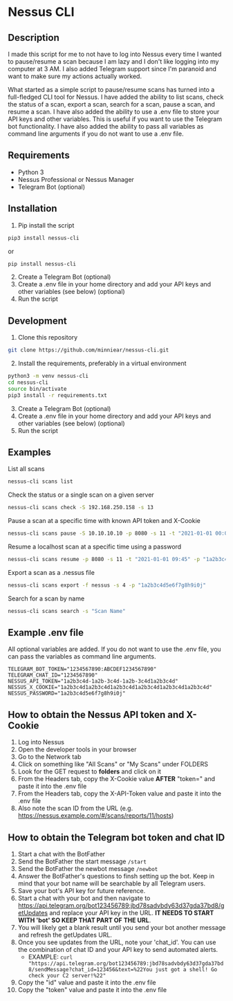 # Nessus CLI

## Description
I made this script for me to not have to log into Nessus every time I wanted to pause/resume a scan because I am lazy and I don't like logging into my computer at 3 AM. I also added Telegram support since I'm paranoid and want to make sure my actions actually worked.

What started as a simple script to pause/resume scans has turned into a full-fledged CLI tool for Nessus. I have added the ability to list scans, check the status of a scan, export a scan, search for a scan, pause a scan, and resume a scan. I have also added the ability to use a .env file to store your API keys and other variables. This is useful if you want to use the Telegram bot functionality. I have also added the ability to pass all variables as command line arguments if you do not want to use a .env file.


## Requirements
- Python 3
- Nessus Professional or Nessus Manager
- Telegram Bot (optional)

## Installation
1. Pip install the script
```bash
pip3 install nessus-cli
```
or
```bash
pip install nessus-cli
```
2. Create a Telegram Bot (optional)
3. Create a .env file in your home directory and add your API keys and other variables (see below) (optional)
4. Run the script

## Development
1. Clone this repository
```bash
git clone https://github.com/minniear/nessus-cli.git
```
2. Install the requirements, preferably in a virtual environment
```bash
python3 -m venv nessus-cli
cd nessus-cli
source bin/activate
pip3 install -r requirements.txt
```
3. Create a Telegram Bot (optional)
4. Create a .env file in your home directory and add your API keys and other variables (see below) (optional)
5. Run the script

## Examples
List all scans
```bash
nessus-cli scans list
```
Check the status or a single scan on a given server
```bash
nessus-cli scans check -S 192.168.250.158 -s 13
```
Pause a scan at a specific time with known API token and X-Cookie
```bash
nessus-cli scans pause -S 10.10.10.10 -p 8080 -s 11 -t "2021-01-01 00:00" -tT "1234567890:ABCDEF1234567890" -tC "1234567890" -aT "1a2b3c4d-1a2b-3c4d-1a2b-3c4d1a2b3c4d" -c "1a2b3c4d1a2b3c4d1a2b3c4d1a2b3c4d1a2b3c4d1a2b3c4d" -v
```
Resume a localhost scan at a specific time using a password
```bash
nessus-cli scans resume -p 8080 -s 11 -t "2021-01-01 09:45" -p "1a2b3c4d5e6f7g8h9i0j"
```
Export a scan as a .nessus file
```bash
nessus-cli scans export -f nessus -s 4 -p "1a2b3c4d5e6f7g8h9i0j"
```
Search for a scan by name
```bash
nessus-cli scans search -s "Scan Name"
```
## Example .env file
All optional variables are added. If you do not want to use the .env file, you can pass the variables as command line arguments.
```
TELEGRAM_BOT_TOKEN="1234567890:ABCDEF1234567890"
TELEGRAM_CHAT_ID="1234567890"
NESSUS_API_TOKEN="1a2b3c4d-1a2b-3c4d-1a2b-3c4d1a2b3c4d"
NESSUS_X_COOKIE="1a2b3c4d1a2b3c4d1a2b3c4d1a2b3c4d1a2b3c4d1a2b3c4d"
NESSUS_PASSWORD="1a2b3c4d5e6f7g8h9i0j"
```


## How to obtain the Nessus API token and X-Cookie
1. Log into Nessus
2. Open the developer tools in your browser
3. Go to the Network tab
4. Click on something like "All Scans" or "My Scans" under FOLDERS
5. Look for the GET request to **folders** and click on it
6. From the Headers tab, copy the X-Cookie value **AFTER** "token=" and paste it into the .env file
7. From the Headers tab, copy the X-API-Token value and paste it into the .env file
8. Also note the scan ID from the URL (e.g. https://nessus.example.com/#/scans/reports/11/hosts)

## How to obtain the Telegram bot token and chat ID
1. Start a chat with the BotFather
2. Send the BotFather the start message `/start`
3. Send the BotFather the newbot message `/newbot`
4. Answer the BotFather's questions to finsh setting up the bot. Keep in mind that your bot name will be searchable by all Telegram users.
5. Save your bot's API key for future reference.
6. Start a chat with your bot and then navigate to <https://api.telegram.org/bot123456789:jbd78sadvbdy63d37gda37bd8/getUpdates> and replace your API key in the URL. **IT NEEDS TO START WITH 'bot' SO KEEP THAT PART OF THE URL**.
7. You will likely get a blank result until you send your bot another message and refresh the getUpdates URL.
8. Once you see updates from the URL, note your 'chat_id'. You can use the combination of chat ID and your API key to send automated alerts.
    - EXAMPLE: `curl "https://api.telegram.org/bot123456789:jbd78sadvbdy63d37gda37bd8/sendMessage?chat_id=123456&text=%22You just got a shell! Go check your C2 server!%22"`
9. Copy the "id" value and paste it into the .env file
10. Copy the "token" value and paste it into the .env file




